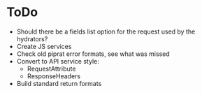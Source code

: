 ToDo
====

- Should there be a fields list option for the request used by the hydrators?
- Create JS services
- Check old piprat error formats, see what was missed
- Convert to API service style:
    - RequestAttribute
    - ResponseHeaders
- Build standard return formats
